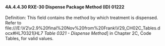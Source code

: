 #### 4A.4.4.30 RXE-30 Dispense Package Method (ID) 01222

Definition: This field contains the method by which treatment is dispensed. Refer to file:///E:\V2\v2.9%20final%20Nov%20from%20Frank\V29_CH02C_Tables.docx#HL70321[_HL7 Table 0321 - Dispense Method_] in Chapter 2C, Code Tables, for valid values.
